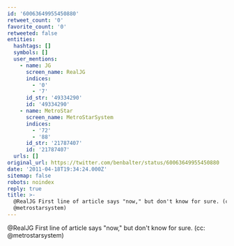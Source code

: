 ```yaml
---
id: '60063649955450880'
retweet_count: '0'
favorite_count: '0'
retweeted: false
entities:
  hashtags: []
  symbols: []
  user_mentions:
    - name: JG
      screen_name: RealJG
      indices:
        - '0'
        - '7'
      id_str: '49334290'
      id: '49334290'
    - name: MetroStar
      screen_name: MetroStarSystem
      indices:
        - '72'
        - '88'
      id_str: '21787407'
      id: '21787407'
  urls: []
original_url: https://twitter.com/benbalter/status/60063649955450880
date: '2011-04-18T19:34:24.000Z'
sitemap: false
robots: noindex
reply: true
title: >-
  @RealJG First line of article says "now," but don't know for sure. (cc:
  @metrostarsystem)
---
```


@RealJG First line of article says "now," but don't know for sure. (cc: @metrostarsystem)